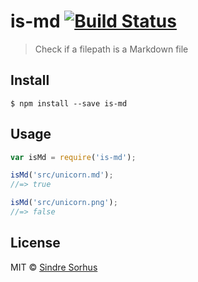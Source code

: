 # is-md [![Build Status](https://travis-ci.org/sindresorhus/is-md.svg?branch=master)](https://travis-ci.org/sindresorhus/is-md)

> Check if a filepath is a Markdown file


## Install

```
$ npm install --save is-md
```


## Usage

```js
var isMd = require('is-md');

isMd('src/unicorn.md');
//=> true

isMd('src/unicorn.png');
//=> false
```


## License

MIT © [Sindre Sorhus](http://sindresorhus.com)
